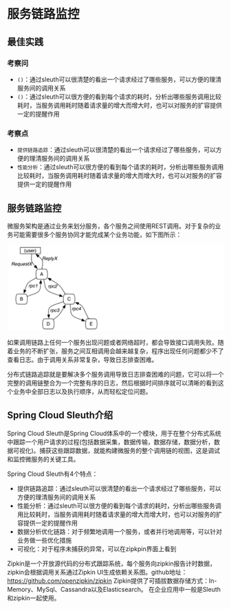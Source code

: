 # 服务链路监控



## 最佳实践


### 考察问

- `()`：通过sleuth可以很清楚的看出一个请求经过了哪些服务，可以方便的理清服务间的调用关系
- `()`：通过sleuth可以很方便的看到每个请求的耗时，分析出哪些服务调用比较耗时，当服务调用耗时随着请求量的增大而增大时，也可以对服务的扩容提供一定的提醒作用

### 考察点

- `提供链路追踪`：通过sleuth可以很清楚的看出一个请求经过了哪些服务，可以方便的理清服务间的调用关系
- `性能分析`：通过sleuth可以很方便的看到每个请求的耗时，分析出哪些服务调用比较耗时，当服务调用耗时随着请求量的增大而增大时，也可以对服务的扩容提供一定的提醒作用



## 服务链路监控

微服务架构是通过业务来划分服务，各个服务之间使用REST调用。对于复杂的业务可能需要很多个服务协同才能完成某个业务功能，如下图所示：

![alt text](服务链路监控/分布式链路追踪基础概念.png)

如果调用链路上任何一个服务出现问题或者网络超时，都会导致接口调用失败。随着业务的不断扩张，服务之间互相调用会越来越复杂，程序出现任何问题都少不了查看日志。由于调用关系非常复杂，导致日志排查困难。

分布式链路追踪就是要解决多个服务调用导致日志排查困难的问题，它可以将一个完整的调用链整合为一个完整有序的日志，然后根据时间排序就可以清晰的看到这个业务中全部日志以及执行顺序，从而轻松定位问题。

## Spring Cloud Sleuth介绍

Spring Cloud Sleuth是Spring Cloud体系中的一个模块，用于在整个分布式系统中跟踪一个用户请求的过程(包括数据采集，数据传输，数据存储，数据分析，数据可视化)。捕获这些跟踪数据，就能构建微服务的整个调用链的视图，这是调试和监控微服务的关键工具。

Spring Cloud Sleuth有4个特点：

- 提供链路追踪：通过sleuth可以很清楚的看出一个请求经过了哪些服务，可以方便的理清服务间的调用关系
- 性能分析：通过sleuth可以很方便的看到每个请求的耗时，分析出哪些服务调用比较耗时，当服务调用耗时随着请求量的增大而增大时，也可以对服务的扩容提供一定的提醒作用
- 数据分析优化链路：对于频繁地调用一个服务，或者并行地调用等，可以针对业务做一些优化措施
- 可视化：对于程序未捕获的异常，可以在zipkpin界面上看到

Zipkin是一个开放源代码的分布式跟踪系统，每个服务向zipkin报告计时数据，zipkin会根据调用关系通过Zipkin UI生成依赖关系图。github地址：https://github.com/openzipkin/zipkin
Zipkin提供了可插拔数据存储方式：In-Memory、MySql、Cassandra以及Elasticsearch。
在企业应用中一般是Sleuth和zipkin一起使用。




















